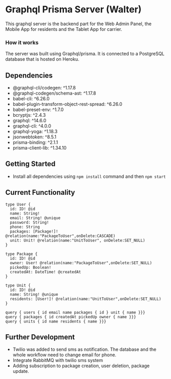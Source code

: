 # Graphql Prisma Server (Walter)

This graphql server is the backend part for the Web Admin Panel, the Mobile App for residents and the Tablet App for carrier.

### How it works

The server was built using Graphql/prisma. It is connected to a PostgreSQL database that is hosted on Heroku.

## Dependencies

- @graphql-cli/codegen: ^1.17.8
- @graphql-codegen/schema-ast: ^1.17.8
- babel-cli: ^6.26.0
- babel-plugin-transform-object-rest-spread: ^6.26.0
- babel-preset-env: ^1.7.0
- bcryptjs: ^2.4.3
- graphql: ^14.6.0
- graphql-cli: ^4.0.0
- graphql-yoga: ^1.18.3
- jsonwebtoken: ^8.5.1
- prisma-binding: ^2.1.1
- prisma-client-lib: ^1.34.10

## Getting Started

- Install all dependencies using `npm install` command and then `npm start`

## Current Functionality

```
type User {
  id: ID! @id
  name: String!
  email: String! @unique
  password: String!
  phone: String
  packages: [Package!]! @relation(name:"PackageToUser",onDelete:CASCADE)
  unit: Unit! @relation(name:"UnitToUser", onDelete:SET_NULL)
}

type Package {
  id: ID! @id
  owner: User! @relation(name:"PackageToUser",onDelete:SET_NULL)
  pickedUp: Boolean!
  createdAt: DateTime! @createdAt
}

type Unit {
  id: ID! @id
  name: String! @unique
  residents: [User!]! @relation(name:"UnitToUser",onDelete:SET_NULL)
}
```

```
query { users { id email name packages { id } unit { name }}}
query { packages { id createdAt pickedUp owner { name }}}
query { units { id name residents { name }}}

```

## Further Development

- Twilio was added to send sms as notification. The database and the whole workflow need to change email for phone.
- Integrate RabbitMQ with twilio sms system
- Adding subscription to package creation, user deletion, package update.
